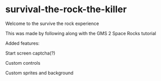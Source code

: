 # survival-the-rock-the-killer

Welcome to the survive the rock experience

This was made by following along with the GMS 2 Space Rocks tutorial

Added features:

Start screen captcha(?)

Custom controls

Custom sprites and background
